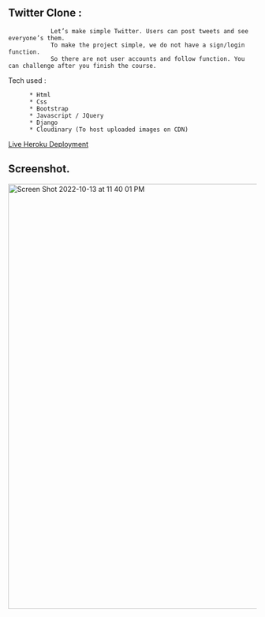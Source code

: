 ## Twitter Clone :

                Let’s make simple Twitter. Users can post tweets and see everyone’s them.
                To make the project simple, we do not have a sign/login function.
                So there are not user accounts and follow function. You can challenge after you finish the course.





Tech used :

          * Html
          * Css
          * Bootstrap
          * Javascript / JQuery
          * Django
          * Cloudinary (To host uploaded images on CDN)
          
          
 [Live Heroku Deployment](https://twitter-clone.servalbib.repl.co/)
 
 
## Screenshot. 




<img width="861" alt="Screen Shot 2022-10-13 at 11 40 01 PM" src="https://user-images.githubusercontent.com/108005917/195757123-ece9b4fa-85c0-45fe-aa6c-146dee3ad88f.png">




